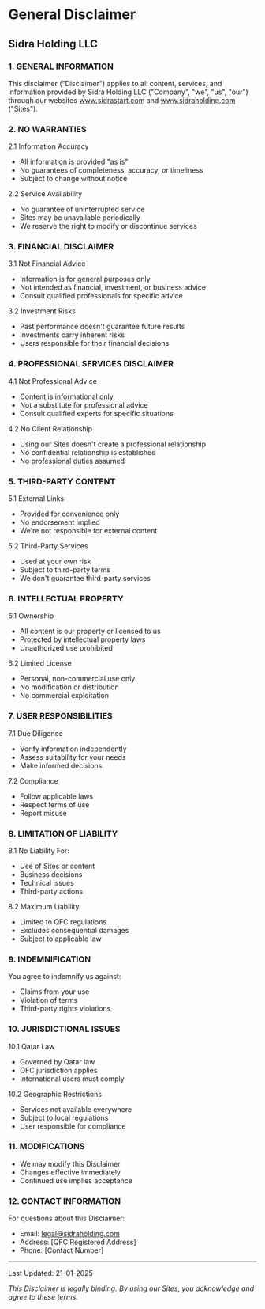 # General Disclaimer
## Sidra Holding LLC

### 1. GENERAL INFORMATION
This disclaimer ("Disclaimer") applies to all content, services, and information provided by Sidra Holding LLC ("Company", "we", "us", "our") through our websites www.sidrastart.com and www.sidraholding.com ("Sites").

### 2. NO WARRANTIES
2.1 Information Accuracy
- All information is provided "as is"
- No guarantees of completeness, accuracy, or timeliness
- Subject to change without notice

2.2 Service Availability
- No guarantee of uninterrupted service
- Sites may be unavailable periodically
- We reserve the right to modify or discontinue services

### 3. FINANCIAL DISCLAIMER
3.1 Not Financial Advice
- Information is for general purposes only
- Not intended as financial, investment, or business advice
- Consult qualified professionals for specific advice

3.2 Investment Risks
- Past performance doesn't guarantee future results
- Investments carry inherent risks
- Users responsible for their financial decisions

### 4. PROFESSIONAL SERVICES DISCLAIMER
4.1 Not Professional Advice
- Content is informational only
- Not a substitute for professional advice
- Consult qualified experts for specific situations

4.2 No Client Relationship
- Using our Sites doesn't create a professional relationship
- No confidential relationship is established
- No professional duties assumed

### 5. THIRD-PARTY CONTENT
5.1 External Links
- Provided for convenience only
- No endorsement implied
- We're not responsible for external content

5.2 Third-Party Services
- Used at your own risk
- Subject to third-party terms
- We don't guarantee third-party services

### 6. INTELLECTUAL PROPERTY
6.1 Ownership
- All content is our property or licensed to us
- Protected by intellectual property laws
- Unauthorized use prohibited

6.2 Limited License
- Personal, non-commercial use only
- No modification or distribution
- No commercial exploitation

### 7. USER RESPONSIBILITIES
7.1 Due Diligence
- Verify information independently
- Assess suitability for your needs
- Make informed decisions

7.2 Compliance
- Follow applicable laws
- Respect terms of use
- Report misuse

### 8. LIMITATION OF LIABILITY
8.1 No Liability For:
- Use of Sites or content
- Business decisions
- Technical issues
- Third-party actions

8.2 Maximum Liability
- Limited to QFC regulations
- Excludes consequential damages
- Subject to applicable law

### 9. INDEMNIFICATION
You agree to indemnify us against:
- Claims from your use
- Violation of terms
- Third-party rights violations

### 10. JURISDICTIONAL ISSUES
10.1 Qatar Law
- Governed by Qatar law
- QFC jurisdiction applies
- International users must comply

10.2 Geographic Restrictions
- Services not available everywhere
- Subject to local regulations
- User responsible for compliance

### 11. MODIFICATIONS
- We may modify this Disclaimer
- Changes effective immediately
- Continued use implies acceptance

### 12. CONTACT INFORMATION
For questions about this Disclaimer:
- Email: legal@sidraholding.com
- Address: [QFC Registered Address]
- Phone: [Contact Number]

---
Last Updated: 21-01-2025

*This Disclaimer is legally binding. By using our Sites, you acknowledge and agree to these terms.* 